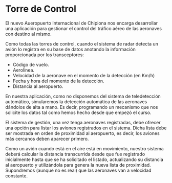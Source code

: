 # Torre de Control

El nuevo Aueropuerto Internacional de Chipiona nos encarga desarrollar una aplicación para gestionar el control del tráfico aéreo de las aeronaves con destino al mismo.

Como todas las torres de control, cuando el sistema de radar detecta un avión lo registra en su base de datos anotando la información proporcionada por los transceptores:

* Código de vuelo.
* Aerolínea.
* Velocidad de la aeronave en el momento de la detección (en Km/h)
* Fecha y hora del momento de la detección.
* Distancia al aeropuerto.

En nuestra aplicación, como no disponemos del sistema de teledetección automático, simularemos la detección automática de las aeronaves dándolos de alta a mano. Es decir, programando un mecanismo que nos solicite los datos tal como hemos hecho desde que empezó el curso.

El sistema de gestión, una vez tenga aeronaves registradas, debe ofrecer una opción para listar los aviones registrados en el sistema. Dicha lista debe ser mostrada en orden de proximidad al aeropuerto, es decir, los aviones más cercanos deben aparecer primero.

Como un avión cuando está en el aire está en movimiento, nuestro sistema deberá calcular la distancia transcurrida desde que fue registrado inicialmente hasta que se ha solicitado el listado, actualizando su distancia al aeropuerto y utilizándola para genera la nueva lista de proximidad. Supondremos (aunque no es real) que las aeronaves van a velocidad constante.
